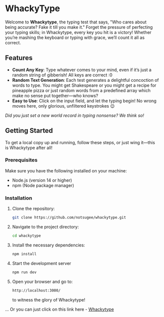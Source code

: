 # WhackyType

Welcome to **Whackytype**, the typing test that says, "Who cares about being accurate? Fake it till you make it." Forget the pressure of perfecting your typing skills; in Whackytype, every key you hit is a victory! Whether you’re mashing the keyboard or typing with grace, we’ll count it all as correct.

## Features

- **Count Any Key**: Type whatever comes to your mind, even if it’s just a random string of gibberish! All keys are correct :0
- **Random Text Generation**: Each test generates a delightful concoction of words to type. You might get Shakespeare or you might get a recipe for pineapple pizza or just random words from a predefined array which make no sense put together—who knows?
- **Easy to Use**: Click on the input field, and let the typing begin! No wrong moves here, only glorious, unfiltered keystrokes 😉

_Did you just set a new world record in typing nonsense? We think so!_

## Getting Started

To get a local copy up and running, follow these steps, or just wing it—this is Whackytype after all!

### Prerequisites

Make sure you have the following installed on your machine:

- Node.js (version 14 or higher)
- npm (Node package manager)

### Installation

1. Clone the repository:

   ```bash
   git clone https://github.com/notsugee/whackytype.git
   ```

2. Navigate to the project directory:
   ```bash
   cd whackytype
   ```
3. Install the necessary dependencies:
   ```bash
   npm install
   ```
4. Start the development server
   ```bash
   npm run dev
   ```
5. Open your browser and go to:
   ```bash
   http://localhost:3000/
   ```
   to witness the glory of Whackytype!

... Or you can just click on this link here - [Whackytype](https://whackytype.vercel.app/)
